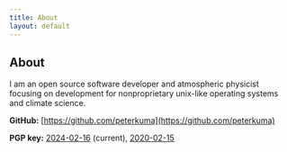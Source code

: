 ```yaml
---
title: About
layout: default
---
```


## About

I am an open source software developer and atmospheric physicist focusing on
development for nonproprietary unix-like operating systems and climate science.

**GitHub:** [https://github.com/peterkuma](https://github.com/peterkuma)

**PGP key:** [2024-02-16](/pgp/peterkuma-2024-02-16.asc) (current), [2020-02-15](/pgp/peterkuma.asc)
